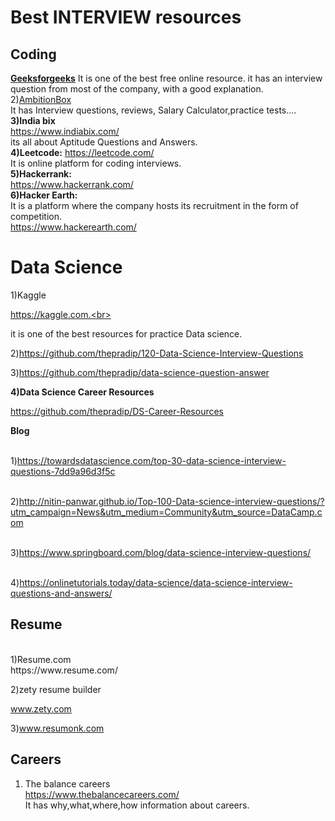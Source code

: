 # <b> Best INTERVIEW resources</b>
## Coding
<b>[Geeksforgeeks](https://www.geeksforgeeks.org/)</b>
It is one of the best free online resource. it has an interview question from most of the company, with a good explanation.
2)[AmbitionBox](https://www.ambitionbox.com)<br>
It has Interview questions, reviews, Salary Calculator,practice tests....<br>
<b> 3)India bix </b>
<br>https://www.indiabix.com/
<br>
its all about Aptitude Questions and Answers.<br>
<b>4)Leetcode:</b>
https://leetcode.com/<br>
It is online platform for coding interviews.<br>
<b>5)Hackerrank:</b><br>
https://www.hackerrank.com/<br>
<b>6)Hacker Earth:</b><br>
It is a platform where the company hosts its recruitment in the form of competition.<br>
https://www.hackerearth.com/<br>

# Data Science
1)Kaggle<br>

https://kaggle.com.<br>

it is one of the best resources for practice Data science.<br>

2)https://github.com/thepradip/120-Data-Science-Interview-Questions<br>

3)https://github.com/thepradip/data-science-question-answer<br>

<b>4)Data Science Career Resources</b><br>

https://github.com/thepradip/DS-Career-Resources

<b>Blog</b>

<br>1)https://towardsdatascience.com/top-30-data-science-interview-questions-7dd9a96d3f5c

<br>2)http://nitin-panwar.github.io/Top-100-Data-science-interview-questions/?utm_campaign=News&utm_medium=Community&utm_source=DataCamp.com

<br>3)https://www.springboard.com/blog/data-science-interview-questions/

<br>4)https://onlinetutorials.today/data-science/data-science-interview-questions-and-answers/

## Resume
<br>
1)Resume.com<br>
https://www.resume.com/

2)zety resume builder<br>

www.zety.com<br>

3)www.resumonk.com<br>

## Careers <br>
1) The balance careers<br>
https://www.thebalancecareers.com/<br>
It has why,what,where,how information about careers.
